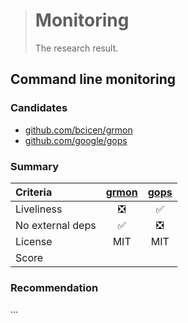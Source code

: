 > # Monitoring
>
> The research result.

## Command line monitoring

### Candidates

- [github.com/bcicen/grmon][grmon]
- [github.com/google/gops][gops]

### Summary

| Criteria         | [grmon][] | [gops][] |
|:-----------------|:---:|:---:|
| Liveliness       | ❎ | ✅ |
| No external deps | ✅ | ❎ |
| License          | MIT | MIT |
| Score            |   |   |   |

### Recommendation

...

[grmon]: https://github.com/bcicen/grmon
[gops]:  https://github.com/google/gops
